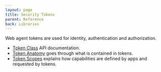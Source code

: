 ```yaml
---
layout: page
title: Security Tokens
parent: Reference
back: Libraries
---
```

Web agent tokens are used for identity, authentication and authorization.

- [Token Class](https://webdaemon.online/dev/static/lib/docs/index.js/~/Token.html) API documentation.
- [Token Anatomy](anatomy) goes through what is contained in tokens.
- [Token Scopes](scopes) explains how capabilities are defined by apps and requested by tokens.

